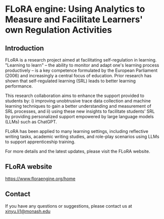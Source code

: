 # FLoRA engine: Using Analytics to Measure and Facilitate Learners' own Regulation Activities

## Introduction

FLoRA is a research project aimed at facilitating self-regulation in learning. "Learning to learn" – the ability to monitor and adapt one's learning process productively – is a key competence formulated by the European Parliament (2006) and increasingly a central focus of education. Prior research has shown that self-regulated learning (SRL) leads to better learning performance.

This research collaboration aims to enhance the support provided to students by: i) improving unobtrusive trace data collection and machine learning techniques to gain a better understanding and measurement of SRL processes, and ii) using these new insights to facilitate students' SRL by providing personalized support empowered by large language models (LLMs) such as ChatGPT.

FLoRA has been applied to many learning settings, including reflective writing tasks, academic writing studies, and role-play scenarios using LLMs to support apprenticeship training.


For more details and the latest updates, please visit the FLoRA website.

## FLoRA website
https://www.floraengine.org/home

## Contact
If you have any questions or suggestions, please contact us at xinyu.li1@monash.edu
